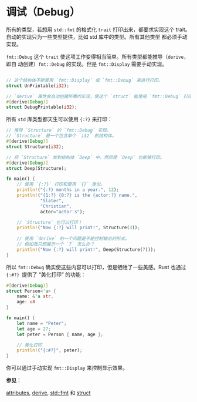 # 调试（Debug）
所有的类型，若想用 `std::fmt` 的格式化 `trait` 打印出来，都要求实现这个 trait。自动的实现只为一些类型提供，比如 std 库中的类型。所有其他类型 都必须手动实现。

`fmt::Debug` 这个 `trait` 使这项工作变得相当简单。所有类型都能推导（`derive`，即自 动创建）`fmt::Debug` 的实现。但是 `fmt::Display` 需要手动实现。
```Rust

// 这个结构体不能使用 `fmt::Display` 或 `fmt::Debug` 来进行打印。
struct UnPrintable(i32);

// `derive` 属性会自动创建所需的实现，使这个 `struct` 能使用 `fmt::Debug` 打印。
#[derive(Debug)]
struct DebugPrintable(i32);
```
所有 `std` 库类型都天生可以使用 `{:?}` 来打印：
```Rust
// 推导 `Structure` 的 `fmt::Debug` 实现。
// `Structure` 是一个包含单个 `i32` 的结构体。
#[derive(Debug)]
struct Structure(i32);

// 将 `Structure` 放到结构体 `Deep` 中。然后使 `Deep` 也能够打印。
#[derive(Debug)]
struct Deep(Structure);

fn main() {
    // 使用 `{:?}` 打印和使用 `{}` 类似。
    println!("{:?} months in a year.", 12);
    println!("{1:?} {0:?} is the {actor:?} name.",
             "Slater",
             "Christian",
             actor="actor's");

    // `Structure` 也可以打印！
    println!("Now {:?} will print!", Structure(3));
    
    // 使用 `derive` 的一个问题是不能控制输出的形式。
    // 假如我只想展示一个 `7` 怎么办？
    println!("Now {:?} will print!", Deep(Structure(7)));
}

```
所以 `fmt::Debug` 确实使这些内容可以打印，但是牺牲了一些美感。Rust 也通过 `{:#?} `提供了 “美化打印” 的功能：
```Rust
#[derive(Debug)]
struct Person<'a> {
    name: &'a str,
    age: u8
}

fn main() {
    let name = "Peter";
    let age = 27;
    let peter = Person { name, age };

    // 美化打印
    println!("{:#?}", peter);
}

```
你可以通过手动实现 `fmt::Display` 来控制显示效果。

**参见**：

[attributes](https://doc.rust-lang.org/reference/attributes.html), [derive](), [std::fmt](https://doc.rust-lang.org/std/fmt/) 和 [struct]()